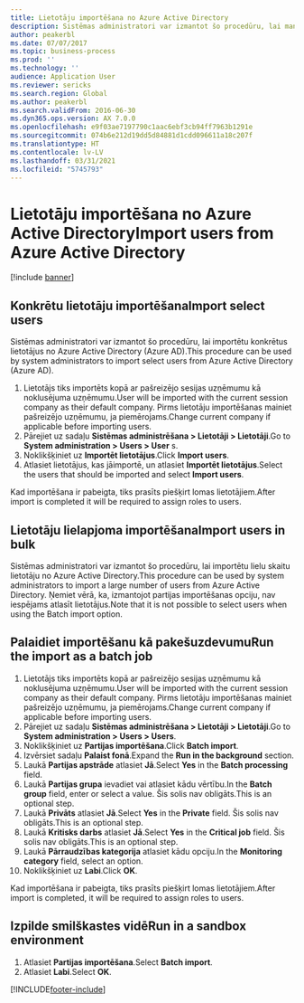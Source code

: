 ```yaml
---
title: Lietotāju importēšana no Azure Active Directory
description: Sistēmas administratori var izmantot šo procedūru, lai manuāli importētu konkrētus lietotājus vai lielu skaitu lietotāju no Azure Active Directory.
author: peakerbl
ms.date: 07/07/2017
ms.topic: business-process
ms.prod: ''
ms.technology: ''
audience: Application User
ms.reviewer: sericks
ms.search.region: Global
ms.author: peakerbl
ms.search.validFrom: 2016-06-30
ms.dyn365.ops.version: AX 7.0.0
ms.openlocfilehash: e9f03ae7197790c1aac6ebf3cb94ff7963b1291e
ms.sourcegitcommit: 074b6e212d19dd5d84881d1cdd096611a18c207f
ms.translationtype: HT
ms.contentlocale: lv-LV
ms.lasthandoff: 03/31/2021
ms.locfileid: "5745793"
---
```

# <a name="import-users-from-azure-active-directory"></a><span data-ttu-id="3ecd6-103">Lietotāju importēšana no Azure Active Directory</span><span class="sxs-lookup"><span data-stu-id="3ecd6-103">Import users from Azure Active Directory</span></span>

[!include [banner](../../includes/banner.md)]

## <a name="import-select-users"></a><span data-ttu-id="3ecd6-104">Konkrētu lietotāju importēšana</span><span class="sxs-lookup"><span data-stu-id="3ecd6-104">Import select users</span></span>

<span data-ttu-id="3ecd6-105">Sistēmas administratori var izmantot šo procedūru, lai importētu konkrētus lietotājus no Azure Active Directory (Azure AD).</span><span class="sxs-lookup"><span data-stu-id="3ecd6-105">This procedure can be used by system administrators to import select users from Azure Active Directory (Azure AD).</span></span>

1. <span data-ttu-id="3ecd6-106">Lietotājs tiks importēts kopā ar pašreizējo sesijas uzņēmumu kā noklusējuma uzņēmumu.</span><span class="sxs-lookup"><span data-stu-id="3ecd6-106">User will be imported with the current session company as their default company.</span></span> <span data-ttu-id="3ecd6-107">Pirms lietotāju importēšanas mainiet pašreizējo uzņēmumu, ja piemērojams.</span><span class="sxs-lookup"><span data-stu-id="3ecd6-107">Change current company if applicable before importing users.</span></span>
2. <span data-ttu-id="3ecd6-108">Pārejiet uz sadaļu **Sistēmas administrēšana > Lietotāji > Lietotāji**.</span><span class="sxs-lookup"><span data-stu-id="3ecd6-108">Go to **System administration > Users > User** s.</span></span>
3. <span data-ttu-id="3ecd6-109">Noklikšķiniet uz **Importēt lietotājus**.</span><span class="sxs-lookup"><span data-stu-id="3ecd6-109">Click **Import users**.</span></span>
4. <span data-ttu-id="3ecd6-110">Atlasiet lietotājus, kas jāimportē, un atlasiet **Importēt lietotājus**.</span><span class="sxs-lookup"><span data-stu-id="3ecd6-110">Select the users that should be imported and select **Import users**.</span></span>

<span data-ttu-id="3ecd6-111">Kad importēšana ir pabeigta, tiks prasīts piešķirt lomas lietotājiem.</span><span class="sxs-lookup"><span data-stu-id="3ecd6-111">After import is completed it will be required to assign roles to users.</span></span>

## <a name="import-users-in-bulk"></a><span data-ttu-id="3ecd6-112">Lietotāju lielapjoma importēšana</span><span class="sxs-lookup"><span data-stu-id="3ecd6-112">Import users in bulk</span></span>

<span data-ttu-id="3ecd6-113">Sistēmas administratori var izmantot šo procedūru, lai importētu lielu skaitu lietotāju no Azure Active Directory.</span><span class="sxs-lookup"><span data-stu-id="3ecd6-113">This procedure can be used by system administrators to import a large number of users from Azure Active Directory.</span></span>
<span data-ttu-id="3ecd6-114">Ņemiet vērā, ka, izmantojot partijas importēšanas opciju, nav iespējams atlasīt lietotājus.</span><span class="sxs-lookup"><span data-stu-id="3ecd6-114">Note that it is not possible to select users when using the Batch import option.</span></span>

## <a name="run-the-import-as-a-batch-job"></a><span data-ttu-id="3ecd6-115">Palaidiet importēšanu kā pakešuzdevumu</span><span class="sxs-lookup"><span data-stu-id="3ecd6-115">Run the import as a batch job</span></span>
1. <span data-ttu-id="3ecd6-116">Lietotājs tiks importēts kopā ar pašreizējo sesijas uzņēmumu kā noklusējuma uzņēmumu.</span><span class="sxs-lookup"><span data-stu-id="3ecd6-116">User will be imported with the current session company as their default company.</span></span> <span data-ttu-id="3ecd6-117">Pirms lietotāju importēšanas mainiet pašreizējo uzņēmumu, ja piemērojams.</span><span class="sxs-lookup"><span data-stu-id="3ecd6-117">Change current company if applicable before importing users.</span></span>
2. <span data-ttu-id="3ecd6-118">Pārejiet uz sadaļu **Sistēmas administrēšana > Lietotāji > Lietotāji**.</span><span class="sxs-lookup"><span data-stu-id="3ecd6-118">Go to **System administration > Users > Users**.</span></span>
3. <span data-ttu-id="3ecd6-119">Noklikšķiniet uz **Partijas importēšana**.</span><span class="sxs-lookup"><span data-stu-id="3ecd6-119">Click **Batch import**.</span></span>
4. <span data-ttu-id="3ecd6-120">Izvērsiet sadaļu **Palaist fonā**.</span><span class="sxs-lookup"><span data-stu-id="3ecd6-120">Expand the **Run in the background** section.</span></span>
4. <span data-ttu-id="3ecd6-121">Laukā **Partijas apstrāde** atlasiet **Jā**.</span><span class="sxs-lookup"><span data-stu-id="3ecd6-121">Select **Yes** in the **Batch processing** field.</span></span>
6. <span data-ttu-id="3ecd6-122">Laukā **Partijas grupa** ievadiet vai atlasiet kādu vērtību.</span><span class="sxs-lookup"><span data-stu-id="3ecd6-122">In the **Batch group** field, enter or select a value.</span></span> <span data-ttu-id="3ecd6-123">Šis solis nav obligāts.</span><span class="sxs-lookup"><span data-stu-id="3ecd6-123">This is an optional step.</span></span>  
7. <span data-ttu-id="3ecd6-124">Laukā **Privāts** atlasiet **Jā**.</span><span class="sxs-lookup"><span data-stu-id="3ecd6-124">Select **Yes** in the **Private** field.</span></span> <span data-ttu-id="3ecd6-125">Šis solis nav obligāts.</span><span class="sxs-lookup"><span data-stu-id="3ecd6-125">This is an optional step.</span></span>  
8. <span data-ttu-id="3ecd6-126">Laukā **Kritisks darbs** atlasiet **Jā**.</span><span class="sxs-lookup"><span data-stu-id="3ecd6-126">Select **Yes** in the **Critical job** field.</span></span> <span data-ttu-id="3ecd6-127">Šis solis nav obligāts.</span><span class="sxs-lookup"><span data-stu-id="3ecd6-127">This is an optional step.</span></span>  
9. <span data-ttu-id="3ecd6-128">Laukā **Pārraudzības kategorija** atlasiet kādu opciju.</span><span class="sxs-lookup"><span data-stu-id="3ecd6-128">In the **Monitoring category** field, select an option.</span></span>
10. <span data-ttu-id="3ecd6-129">Noklikšķiniet uz **Labi**.</span><span class="sxs-lookup"><span data-stu-id="3ecd6-129">Click **OK**.</span></span>

<span data-ttu-id="3ecd6-130">Kad importēšana ir pabeigta, tiks prasīts piešķirt lomas lietotājiem.</span><span class="sxs-lookup"><span data-stu-id="3ecd6-130">After import is completed, it will be required to assign roles to users.</span></span>

## <a name="run-in-a-sandbox-environment"></a><span data-ttu-id="3ecd6-131">Izpilde smilškastes vidē</span><span class="sxs-lookup"><span data-stu-id="3ecd6-131">Run in a sandbox environment</span></span>
1. <span data-ttu-id="3ecd6-132">Atlasiet **Partijas importēšana**.</span><span class="sxs-lookup"><span data-stu-id="3ecd6-132">Select **Batch import**.</span></span>
2. <span data-ttu-id="3ecd6-133">Atlasiet **Labi**.</span><span class="sxs-lookup"><span data-stu-id="3ecd6-133">Select **OK**.</span></span>


[!INCLUDE[footer-include](../../../../includes/footer-banner.md)]